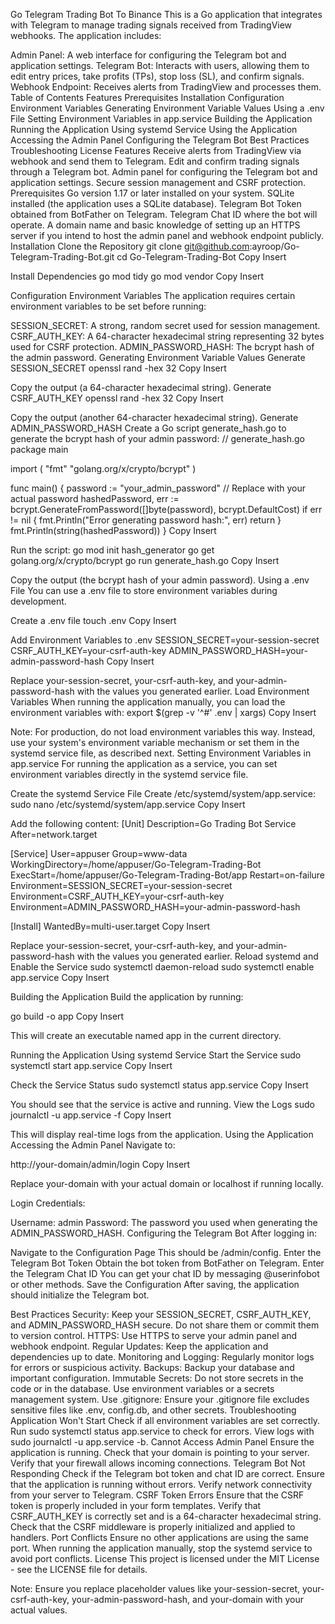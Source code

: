 Go Telegram Trading Bot To Binance
This is a Go application that integrates with Telegram to manage trading signals received from TradingView webhooks. The application includes:

Admin Panel: A web interface for configuring the Telegram bot and application settings.
Telegram Bot: Interacts with users, allowing them to edit entry prices, take profits (TPs), stop loss (SL), and confirm signals.
Webhook Endpoint: Receives alerts from TradingView and processes them.
Table of Contents
Features
Prerequisites
Installation
Configuration
Environment Variables
Generating Environment Variable Values
Using a .env File
Setting Environment Variables in app.service
Building the Application
Running the Application
Using systemd Service
Using the Application
Accessing the Admin Panel
Configuring the Telegram Bot
Best Practices
Troubleshooting
License
Features
Receive alerts from TradingView via webhook and send them to Telegram.
Edit and confirm trading signals through a Telegram bot.
Admin panel for configuring the Telegram bot and application settings.
Secure session management and CSRF protection.
Prerequisites
Go version 1.17 or later installed on your system.
SQLite installed (the application uses a SQLite database).
Telegram Bot Token obtained from BotFather on Telegram.
Telegram Chat ID where the bot will operate.
A domain name and basic knowledge of setting up an HTTPS server if you intend to host the admin panel and webhook endpoint publicly.
Installation
Clone the Repository
git clone git@github.com:ayroop/Go-Telegram-Trading-Bot.git
cd Go-Telegram-Trading-Bot
Copy
Insert

Install Dependencies
go mod tidy
go mod vendor
Copy
Insert

Configuration
Environment Variables
The application requires certain environment variables to be set before running:

SESSION_SECRET: A strong, random secret used for session management.
CSRF_AUTH_KEY: A 64-character hexadecimal string representing 32 bytes used for CSRF protection.
ADMIN_PASSWORD_HASH: The bcrypt hash of the admin password.
Generating Environment Variable Values
Generate SESSION_SECRET
openssl rand -hex 32
Copy
Insert

Copy the output (a 64-character hexadecimal string).
Generate CSRF_AUTH_KEY
openssl rand -hex 32
Copy
Insert

Copy the output (another 64-character hexadecimal string).
Generate ADMIN_PASSWORD_HASH Create a Go script generate_hash.go to generate the bcrypt hash of your admin password:
// generate_hash.go
package main

import (
    "fmt"
    "golang.org/x/crypto/bcrypt"
)

func main() {
    password := "your_admin_password" // Replace with your actual password
    hashedPassword, err := bcrypt.GenerateFromPassword([]byte(password), bcrypt.DefaultCost)
    if err != nil {
        fmt.Println("Error generating password hash:", err)
        return
    }
    fmt.Println(string(hashedPassword))
}
Copy
Insert

Run the script:
go mod init hash_generator
go get golang.org/x/crypto/bcrypt
go run generate_hash.go
Copy
Insert

Copy the output (the bcrypt hash of your admin password).
Using a .env File
You can use a .env file to store environment variables during development.

Create a .env file
touch .env
Copy
Insert

Add Environment Variables to .env
SESSION_SECRET=your-session-secret
CSRF_AUTH_KEY=your-csrf-auth-key
ADMIN_PASSWORD_HASH=your-admin-password-hash
Copy
Insert

Replace your-session-secret, your-csrf-auth-key, and your-admin-password-hash with the values you generated earlier.
Load Environment Variables When running the application manually, you can load the environment variables with:
export $(grep -v '^#' .env | xargs)
Copy
Insert

Note: For production, do not load environment variables this way. Instead, use your system's environment variable mechanism or set them in the systemd service file, as described next.
Setting Environment Variables in app.service
For running the application as a service, you can set environment variables directly in the systemd service file.

Create the systemd Service File Create /etc/systemd/system/app.service:
sudo nano /etc/systemd/system/app.service
Copy
Insert

Add the following content:
[Unit]
Description=Go Trading Bot Service
After=network.target

[Service]
User=appuser
Group=www-data
WorkingDirectory=/home/appuser/Go-Telegram-Trading-Bot
ExecStart=/home/appuser/Go-Telegram-Trading-Bot/app
Restart=on-failure
Environment=SESSION_SECRET=your-session-secret
Environment=CSRF_AUTH_KEY=your-csrf-auth-key
Environment=ADMIN_PASSWORD_HASH=your-admin-password-hash

[Install]
WantedBy=multi-user.target
Copy
Insert

Replace your-session-secret, your-csrf-auth-key, and your-admin-password-hash with the values you generated earlier.
Reload systemd and Enable the Service
sudo systemctl daemon-reload
sudo systemctl enable app.service
Copy
Insert

Building the Application
Build the application by running:

go build -o app
Copy
Insert

This will create an executable named app in the current directory.

Running the Application
Using systemd Service
Start the Service
sudo systemctl start app.service
Copy
Insert

Check the Service Status
sudo systemctl status app.service
Copy
Insert

You should see that the service is active and running.
View the Logs
sudo journalctl -u app.service -f
Copy
Insert

This will display real-time logs from the application.
Using the Application
Accessing the Admin Panel
Navigate to:

http://your-domain/admin/login
Copy
Insert

Replace your-domain with your actual domain or localhost if running locally.

Login Credentials:

Username: admin
Password: The password you used when generating the ADMIN_PASSWORD_HASH.
Configuring the Telegram Bot
After logging in:

Navigate to the Configuration Page This should be /admin/config.
Enter the Telegram Bot Token Obtain the bot token from BotFather on Telegram.
Enter the Telegram Chat ID You can get your chat ID by messaging @userinfobot or other methods.
Save the Configuration
After saving, the application should initialize the Telegram bot.

Best Practices
Security: Keep your SESSION_SECRET, CSRF_AUTH_KEY, and ADMIN_PASSWORD_HASH secure. Do not share them or commit them to version control.
HTTPS: Use HTTPS to serve your admin panel and webhook endpoint.
Regular Updates: Keep the application and dependencies up to date.
Monitoring and Logging: Regularly monitor logs for errors or suspicious activity.
Backups: Backup your database and important configuration.
Immutable Secrets: Do not store secrets in the code or in the database. Use environment variables or a secrets management system.
Use .gitignore: Ensure your .gitignore file excludes sensitive files like .env, config.db, and other secrets.
Troubleshooting
Application Won't Start
Check if all environment variables are set correctly.
Run sudo systemctl status app.service to check for errors.
View logs with sudo journalctl -u app.service -b.
Cannot Access Admin Panel
Ensure the application is running.
Check that your domain is pointing to your server.
Verify that your firewall allows incoming connections.
Telegram Bot Not Responding
Check if the Telegram bot token and chat ID are correct.
Ensure that the application is running without errors.
Verify network connectivity from your server to Telegram.
CSRF Token Errors
Ensure that the CSRF token is properly included in your form templates.
Verify that CSRF_AUTH_KEY is correctly set and is a 64-character hexadecimal string.
Check that the CSRF middleware is properly initialized and applied to handlers.
Port Conflicts
Ensure no other applications are using the same port.
When running the application manually, stop the systemd service to avoid port conflicts.
License
This project is licensed under the MIT License - see the LICENSE file for details.

Note: Ensure you replace placeholder values like your-session-secret, your-csrf-auth-key, your-admin-password-hash, and your-domain with your actual values.
